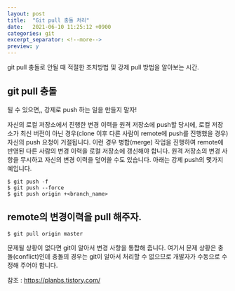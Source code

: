 ```yaml
---
layout: post
title:  "Git pull 충돌 처리"
date:   2021-06-10 11:25:12 +0900
categories: git
excerpt_separator: <!--more-->
preview: y
---
```


git pull 충돌로 안될 때 적절한 조치방법 및 강제 pull 방법을 알아보는 시간.

<!--more-->

## git pull 충돌 

될 수 있으면,, 강제로 push 하는 일을 만들지 말자!

자신의 로컬 저장소에서 진행한 변경 이력을 원격 저장소에 push할 당시에, 로컬 저장소가 최신 버전이 아닌 경우(clone 이후 다른 사람이 remote에 push를 진행했을 경우) 자신의 push 요청이 거절됩니다. 이런 경우 병합(merge) 작업을 진행하여 remote에 반영된 다른 사람의 변경 이력을 로컬 저장소에 갱신해야 합니다. 원격 저장소의 변경 사항을 무시하고 자신의 변경 이력을 덮어쓸 수도 있습니다. 아래는 강제 push의 몇가지 예입니다.


```
$ git push -f
$ git push --force
$ git push origin +<branch_name>
```

## remote의 변경이력을 pull 해주자.

```
$ git pull origin master
```

문제될 상황이 없다면 git이 알아서 변경 사항을 통합해 줍니다. 여기서 문제 상황은 충돌(conflict)인데 충돌의 경우는 git이 알아서 처리할 수 없으므로 개발자가 수동으로 수정해 주어야 합니다.


참조 : https://planbs.tistory.com/

